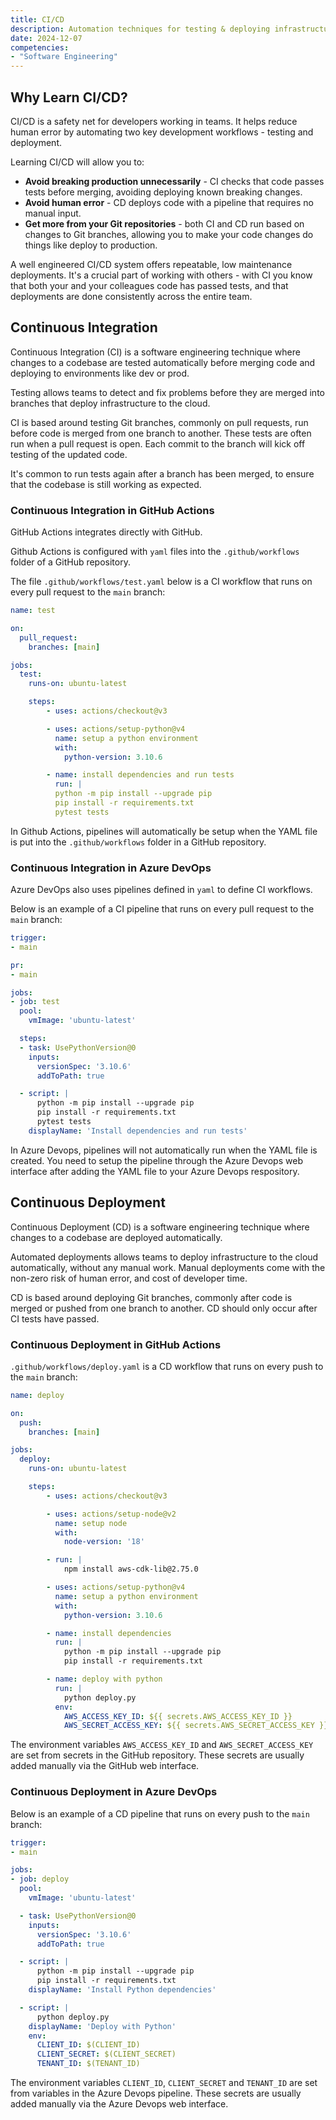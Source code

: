 ```yaml
---
title: CI/CD
description: Automation techniques for testing & deploying infrastructure driven by changes to code.
date: 2024-12-07
competencies:
- "Software Engineering"
---
```


## Why Learn CI/CD?

CI/CD is a safety net for developers working in teams. It helps reduce human error by automating two key development workflows - testing and deployment.

Learning CI/CD will allow you to:

- **Avoid breaking production unnecessarily** - CI checks that code passes tests before merging, avoiding deploying known breaking changes.
- **Avoid human error** - CD deploys code with a pipeline that requires no manual input.
- **Get more from your Git repositories** - both CI and CD run based on changes to Git branches, allowing you to make your code changes do things like deploy to production.

A well engineered CI/CD system offers repeatable, low maintenance deployments.  It's a crucial part of working with others - with CI you know that both your and your colleagues code has passed tests, and that deployments are done consistently across the entire team.

## Continuous Integration

Continuous Integration (CI) is a software engineering technique where changes to a codebase are tested automatically before merging code and deploying to environments like dev or prod. 

Testing allows teams to detect and fix problems before they are merged into branches that deploy infrastructure to the cloud.

CI is based around testing Git branches, commonly on pull requests, run before code is merged from one branch to another.  These tests are often run when a pull request is open.  Each commit to the branch will kick off testing of the updated code.

It's common to run tests again after a branch has been merged, to ensure that the codebase is still working as expected.

### Continuous Integration in GitHub Actions

GitHub Actions integrates directly with GitHub.

Github Actions is configured with `yaml` files into the `.github/workflows` folder of a GitHub repository.

The file `.github/workflows/test.yaml` below is a CI workflow that runs on every pull request to the `main` branch:

```yaml { title = ".github/workflows/test.yaml" }
name: test

on:
  pull_request:
    branches: [main]

jobs:
  test:
    runs-on: ubuntu-latest

    steps:
        - uses: actions/checkout@v3

        - uses: actions/setup-python@v4
          name: setup a python environment
          with:
            python-version: 3.10.6

        - name: install dependencies and run tests
          run: |
          python -m pip install --upgrade pip
          pip install -r requirements.txt
          pytest tests
```

In Github Actions, pipelines will automatically be setup when the YAML file is put into the `.github/workflows` folder in a GitHub repository.

### Continuous Integration in Azure DevOps

Azure DevOps also uses pipelines defined in `yaml` to define CI workflows.

Below is an example of a CI pipeline that runs on every pull request to the `main` branch:

```yaml
trigger:
- main

pr:
- main

jobs:
- job: test
  pool:
    vmImage: 'ubuntu-latest'

  steps:
  - task: UsePythonVersion@0
    inputs:
      versionSpec: '3.10.6'
      addToPath: true

  - script: |
      python -m pip install --upgrade pip
      pip install -r requirements.txt
      pytest tests
    displayName: 'Install dependencies and run tests'
```

In Azure Devops, pipelines will not automatically run when the YAML file is created.  You need to setup the pipeline through the Azure Devops web interface after adding the YAML file to your Azure Devops respository.

## Continuous Deployment

Continuous Deployment (CD) is a software engineering technique where changes to a codebase are deployed automatically.

Automated deployments allows teams to deploy infrastructure to the cloud automatically, without any manual work.  Manual deployments come with the non-zero risk of human error, and cost of developer time.

CD is based around deploying Git branches, commonly after code is merged or pushed from one branch to another. CD should only occur after CI tests have passed.

### Continuous Deployment in GitHub Actions

`.github/workflows/deploy.yaml` is a CD workflow that runs on every push to the `main` branch:

```yaml { title = ".github/workflows/deploy.yaml" }
name: deploy

on:
  push:
    branches: [main]

jobs:
  deploy:
    runs-on: ubuntu-latest

    steps:
        - uses: actions/checkout@v3

        - uses: actions/setup-node@v2
          name: setup node
          with:
            node-version: '18'

        - run: |
            npm install aws-cdk-lib@2.75.0

        - uses: actions/setup-python@v4
          name: setup a python environment
          with:
            python-version: 3.10.6

        - name: install dependencies
          run: |
            python -m pip install --upgrade pip
            pip install -r requirements.txt

        - name: deploy with python
          run: |
            python deploy.py
          env:
            AWS_ACCESS_KEY_ID: ${{ secrets.AWS_ACCESS_KEY_ID }}
            AWS_SECRET_ACCESS_KEY: ${{ secrets.AWS_SECRET_ACCESS_KEY }}
```

The environment variables `AWS_ACCESS_KEY_ID` and `AWS_SECRET_ACCESS_KEY` are set from secrets in the GitHub repository.  These secrets are usually added manually via the GitHub web interface.

### Continuous Deployment in Azure DevOps

Below is an example of a CD pipeline that runs on every push to the `main` branch:

```yaml
trigger:
- main

jobs:
- job: deploy
  pool:
    vmImage: 'ubuntu-latest'

  - task: UsePythonVersion@0
    inputs:
      versionSpec: '3.10.6'
      addToPath: true

  - script: |
      python -m pip install --upgrade pip
      pip install -r requirements.txt
    displayName: 'Install Python dependencies'

  - script: |
      python deploy.py
    displayName: 'Deploy with Python'
    env:
      CLIENT_ID: $(CLIENT_ID)
      CLIENT_SECRET: $(CLIENT_SECRET)
      TENANT_ID: $(TENANT_ID)
```

The environment variables `CLIENT_ID`, `CLIENT_SECRET` and `TENANT_ID` are set from variables in the Azure Devops pipeline. These secrets are usually added manually via the Azure Devops web interface.
